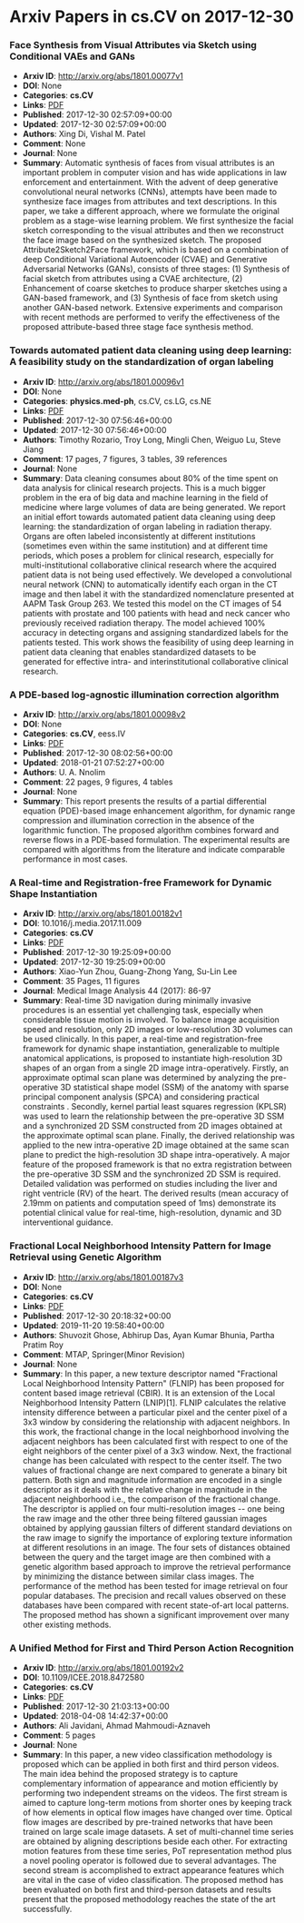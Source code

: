 # Arxiv Papers in cs.CV on 2017-12-30
### Face Synthesis from Visual Attributes via Sketch using Conditional VAEs and GANs
- **Arxiv ID**: http://arxiv.org/abs/1801.00077v1
- **DOI**: None
- **Categories**: **cs.CV**
- **Links**: [PDF](http://arxiv.org/pdf/1801.00077v1)
- **Published**: 2017-12-30 02:57:09+00:00
- **Updated**: 2017-12-30 02:57:09+00:00
- **Authors**: Xing Di, Vishal M. Patel
- **Comment**: None
- **Journal**: None
- **Summary**: Automatic synthesis of faces from visual attributes is an important problem in computer vision and has wide applications in law enforcement and entertainment. With the advent of deep generative convolutional neural networks (CNNs), attempts have been made to synthesize face images from attributes and text descriptions. In this paper, we take a different approach, where we formulate the original problem as a stage-wise learning problem. We first synthesize the facial sketch corresponding to the visual attributes and then we reconstruct the face image based on the synthesized sketch. The proposed Attribute2Sketch2Face framework, which is based on a combination of deep Conditional Variational Autoencoder (CVAE) and Generative Adversarial Networks (GANs), consists of three stages: (1) Synthesis of facial sketch from attributes using a CVAE architecture, (2) Enhancement of coarse sketches to produce sharper sketches using a GAN-based framework, and (3) Synthesis of face from sketch using another GAN-based network. Extensive experiments and comparison with recent methods are performed to verify the effectiveness of the proposed attribute-based three stage face synthesis method.



### Towards automated patient data cleaning using deep learning: A feasibility study on the standardization of organ labeling
- **Arxiv ID**: http://arxiv.org/abs/1801.00096v1
- **DOI**: None
- **Categories**: **physics.med-ph**, cs.CV, cs.LG, cs.NE
- **Links**: [PDF](http://arxiv.org/pdf/1801.00096v1)
- **Published**: 2017-12-30 07:56:46+00:00
- **Updated**: 2017-12-30 07:56:46+00:00
- **Authors**: Timothy Rozario, Troy Long, Mingli Chen, Weiguo Lu, Steve Jiang
- **Comment**: 17 pages, 7 figures, 3 tables, 39 references
- **Journal**: None
- **Summary**: Data cleaning consumes about 80% of the time spent on data analysis for clinical research projects. This is a much bigger problem in the era of big data and machine learning in the field of medicine where large volumes of data are being generated. We report an initial effort towards automated patient data cleaning using deep learning: the standardization of organ labeling in radiation therapy. Organs are often labeled inconsistently at different institutions (sometimes even within the same institution) and at different time periods, which poses a problem for clinical research, especially for multi-institutional collaborative clinical research where the acquired patient data is not being used effectively. We developed a convolutional neural network (CNN) to automatically identify each organ in the CT image and then label it with the standardized nomenclature presented at AAPM Task Group 263. We tested this model on the CT images of 54 patients with prostate and 100 patients with head and neck cancer who previously received radiation therapy. The model achieved 100% accuracy in detecting organs and assigning standardized labels for the patients tested. This work shows the feasibility of using deep learning in patient data cleaning that enables standardized datasets to be generated for effective intra- and interinstitutional collaborative clinical research.



### A PDE-based log-agnostic illumination correction algorithm
- **Arxiv ID**: http://arxiv.org/abs/1801.00098v2
- **DOI**: None
- **Categories**: **cs.CV**, eess.IV
- **Links**: [PDF](http://arxiv.org/pdf/1801.00098v2)
- **Published**: 2017-12-30 08:02:56+00:00
- **Updated**: 2018-01-21 07:52:27+00:00
- **Authors**: U. A. Nnolim
- **Comment**: 22 pages, 9 figures, 4 tables
- **Journal**: None
- **Summary**: This report presents the results of a partial differential equation (PDE)-based image enhancement algorithm, for dynamic range compression and illumination correction in the absence of the logarithmic function. The proposed algorithm combines forward and reverse flows in a PDE-based formulation. The experimental results are compared with algorithms from the literature and indicate comparable performance in most cases.



### A Real-time and Registration-free Framework for Dynamic Shape Instantiation
- **Arxiv ID**: http://arxiv.org/abs/1801.00182v1
- **DOI**: 10.1016/j.media.2017.11.009
- **Categories**: **cs.CV**
- **Links**: [PDF](http://arxiv.org/pdf/1801.00182v1)
- **Published**: 2017-12-30 19:25:09+00:00
- **Updated**: 2017-12-30 19:25:09+00:00
- **Authors**: Xiao-Yun Zhou, Guang-Zhong Yang, Su-Lin Lee
- **Comment**: 35 Pages, 11 figures
- **Journal**: Medical Image Analysis 44 (2017): 86-97
- **Summary**: Real-time 3D navigation during minimally invasive procedures is an essential yet challenging task, especially when considerable tissue motion is involved. To balance image acquisition speed and resolution, only 2D images or low-resolution 3D volumes can be used clinically. In this paper, a real-time and registration-free framework for dynamic shape instantiation, generalizable to multiple anatomical applications, is proposed to instantiate high-resolution 3D shapes of an organ from a single 2D image intra-operatively. Firstly, an approximate optimal scan plane was determined by analyzing the pre-operative 3D statistical shape model (SSM) of the anatomy with sparse principal component analysis (SPCA) and considering practical constraints . Secondly, kernel partial least squares regression (KPLSR) was used to learn the relationship between the pre-operative 3D SSM and a synchronized 2D SSM constructed from 2D images obtained at the approximate optimal scan plane. Finally, the derived relationship was applied to the new intra-operative 2D image obtained at the same scan plane to predict the high-resolution 3D shape intra-operatively. A major feature of the proposed framework is that no extra registration between the pre-operative 3D SSM and the synchronized 2D SSM is required. Detailed validation was performed on studies including the liver and right ventricle (RV) of the heart. The derived results (mean accuracy of 2.19mm on patients and computation speed of 1ms) demonstrate its potential clinical value for real-time, high-resolution, dynamic and 3D interventional guidance.



### Fractional Local Neighborhood Intensity Pattern for Image Retrieval using Genetic Algorithm
- **Arxiv ID**: http://arxiv.org/abs/1801.00187v3
- **DOI**: None
- **Categories**: **cs.CV**
- **Links**: [PDF](http://arxiv.org/pdf/1801.00187v3)
- **Published**: 2017-12-30 20:18:32+00:00
- **Updated**: 2019-11-20 19:58:40+00:00
- **Authors**: Shuvozit Ghose, Abhirup Das, Ayan Kumar Bhunia, Partha Pratim Roy
- **Comment**: MTAP, Springer(Minor Revision)
- **Journal**: None
- **Summary**: In this paper, a new texture descriptor named "Fractional Local Neighborhood Intensity Pattern" (FLNIP) has been proposed for content based image retrieval (CBIR). It is an extension of the Local Neighborhood Intensity Pattern (LNIP)[1]. FLNIP calculates the relative intensity difference between a particular pixel and the center pixel of a 3x3 window by considering the relationship with adjacent neighbors. In this work, the fractional change in the local neighborhood involving the adjacent neighbors has been calculated first with respect to one of the eight neighbors of the center pixel of a 3x3 window. Next, the fractional change has been calculated with respect to the center itself. The two values of fractional change are next compared to generate a binary bit pattern. Both sign and magnitude information are encoded in a single descriptor as it deals with the relative change in magnitude in the adjacent neighborhood i.e., the comparison of the fractional change. The descriptor is applied on four multi-resolution images -- one being the raw image and the other three being filtered gaussian images obtained by applying gaussian filters of different standard deviations on the raw image to signify the importance of exploring texture information at different resolutions in an image. The four sets of distances obtained between the query and the target image are then combined with a genetic algorithm based approach to improve the retrieval performance by minimizing the distance between similar class images. The performance of the method has been tested for image retrieval on four popular databases. The precision and recall values observed on these databases have been compared with recent state-of-art local patterns. The proposed method has shown a significant improvement over many other existing methods.



### A Unified Method for First and Third Person Action Recognition
- **Arxiv ID**: http://arxiv.org/abs/1801.00192v2
- **DOI**: 10.1109/ICEE.2018.8472580
- **Categories**: **cs.CV**
- **Links**: [PDF](http://arxiv.org/pdf/1801.00192v2)
- **Published**: 2017-12-30 21:03:13+00:00
- **Updated**: 2018-04-08 14:42:37+00:00
- **Authors**: Ali Javidani, Ahmad Mahmoudi-Aznaveh
- **Comment**: 5 pages
- **Journal**: None
- **Summary**: In this paper, a new video classification methodology is proposed which can be applied in both first and third person videos. The main idea behind the proposed strategy is to capture complementary information of appearance and motion efficiently by performing two independent streams on the videos. The first stream is aimed to capture long-term motions from shorter ones by keeping track of how elements in optical flow images have changed over time. Optical flow images are described by pre-trained networks that have been trained on large scale image datasets. A set of multi-channel time series are obtained by aligning descriptions beside each other. For extracting motion features from these time series, PoT representation method plus a novel pooling operator is followed due to several advantages. The second stream is accomplished to extract appearance features which are vital in the case of video classification. The proposed method has been evaluated on both first and third-person datasets and results present that the proposed methodology reaches the state of the art successfully.



